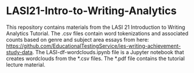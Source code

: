 # LASI21-Intro-to-Writing-Analytics
This repository contains materials from the LASI 21 Introduction to Writing Analytics Tutorial.
The .csv files contain word tokenizations and associated counts based on genre and subject area essays from here: https://github.com/EducationalTestingService/ies-writing-achievement-study-data. 
The LASI-df-wordclouds.ipynb file is a Jupyter notebook that creates wordclouds from the *.csv files.
The *.pdf file contains the tutorial lecture material.
